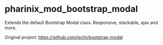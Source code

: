 # pharinix_mod_bootstrap_modal

Extends the default Bootstrap Modal class. Responsive, stackable, ajax and more.

Original project: https://github.com/jschr/bootstrap-modal